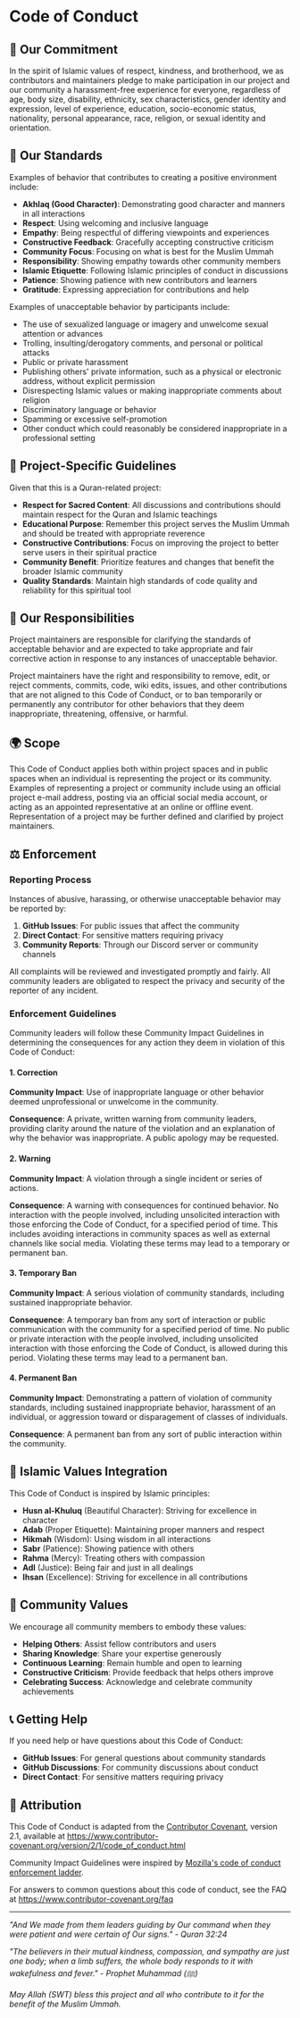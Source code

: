 # Code of Conduct

## 🕌 Our Commitment

In the spirit of Islamic values of respect, kindness, and brotherhood, we as contributors and maintainers pledge to make participation in our project and our community a harassment-free experience for everyone, regardless of age, body size, disability, ethnicity, sex characteristics, gender identity and expression, level of experience, education, socio-economic status, nationality, personal appearance, race, religion, or sexual identity and orientation.

## 🌟 Our Standards

Examples of behavior that contributes to creating a positive environment include:

- **Akhlaq (Good Character)**: Demonstrating good character and manners in all interactions
- **Respect**: Using welcoming and inclusive language
- **Empathy**: Being respectful of differing viewpoints and experiences
- **Constructive Feedback**: Gracefully accepting constructive criticism
- **Community Focus**: Focusing on what is best for the Muslim Ummah
- **Responsibility**: Showing empathy towards other community members
- **Islamic Etiquette**: Following Islamic principles of conduct in discussions
- **Patience**: Showing patience with new contributors and learners
- **Gratitude**: Expressing appreciation for contributions and help

Examples of unacceptable behavior by participants include:

- The use of sexualized language or imagery and unwelcome sexual attention or advances
- Trolling, insulting/derogatory comments, and personal or political attacks
- Public or private harassment
- Publishing others' private information, such as a physical or electronic address, without explicit permission
- Disrespecting Islamic values or making inappropriate comments about religion
- Discriminatory language or behavior
- Spamming or excessive self-promotion
- Other conduct which could reasonably be considered inappropriate in a professional setting

## 🕌 Project-Specific Guidelines

Given that this is a Quran-related project:

- **Respect for Sacred Content**: All discussions and contributions should maintain respect for the Quran and Islamic teachings
- **Educational Purpose**: Remember this project serves the Muslim Ummah and should be treated with appropriate reverence
- **Constructive Contributions**: Focus on improving the project to better serve users in their spiritual practice
- **Community Benefit**: Prioritize features and changes that benefit the broader Islamic community
- **Quality Standards**: Maintain high standards of code quality and reliability for this spiritual tool

## 🤝 Our Responsibilities

Project maintainers are responsible for clarifying the standards of acceptable behavior and are expected to take appropriate and fair corrective action in response to any instances of unacceptable behavior.

Project maintainers have the right and responsibility to remove, edit, or reject comments, commits, code, wiki edits, issues, and other contributions that are not aligned to this Code of Conduct, or to ban temporarily or permanently any contributor for other behaviors that they deem inappropriate, threatening, offensive, or harmful.

## 🌍 Scope

This Code of Conduct applies both within project spaces and in public spaces when an individual is representing the project or its community. Examples of representing a project or community include using an official project e-mail address, posting via an official social media account, or acting as an appointed representative at an online or offline event. Representation of a project may be further defined and clarified by project maintainers.

## ⚖️ Enforcement

### Reporting Process

Instances of abusive, harassing, or otherwise unacceptable behavior may be reported by:

1. **GitHub Issues**: For public issues that affect the community
2. **Direct Contact**: For sensitive matters requiring privacy
3. **Community Reports**: Through our Discord server or community channels

All complaints will be reviewed and investigated promptly and fairly. All community leaders are obligated to respect the privacy and security of the reporter of any incident.

### Enforcement Guidelines

Community leaders will follow these Community Impact Guidelines in determining the consequences for any action they deem in violation of this Code of Conduct:

#### 1. Correction
**Community Impact**: Use of inappropriate language or other behavior deemed unprofessional or unwelcome in the community.

**Consequence**: A private, written warning from community leaders, providing clarity around the nature of the violation and an explanation of why the behavior was inappropriate. A public apology may be requested.

#### 2. Warning
**Community Impact**: A violation through a single incident or series of actions.

**Consequence**: A warning with consequences for continued behavior. No interaction with the people involved, including unsolicited interaction with those enforcing the Code of Conduct, for a specified period of time. This includes avoiding interactions in community spaces as well as external channels like social media. Violating these terms may lead to a temporary or permanent ban.

#### 3. Temporary Ban
**Community Impact**: A serious violation of community standards, including sustained inappropriate behavior.

**Consequence**: A temporary ban from any sort of interaction or public communication with the community for a specified period of time. No public or private interaction with the people involved, including unsolicited interaction with those enforcing the Code of Conduct, is allowed during this period. Violating these terms may lead to a permanent ban.

#### 4. Permanent Ban
**Community Impact**: Demonstrating a pattern of violation of community standards, including sustained inappropriate behavior, harassment of an individual, or aggression toward or disparagement of classes of individuals.

**Consequence**: A permanent ban from any sort of public interaction within the community.

## 🌙 Islamic Values Integration

This Code of Conduct is inspired by Islamic principles:

- **Husn al-Khuluq** (Beautiful Character): Striving for excellence in character
- **Adab** (Proper Etiquette): Maintaining proper manners and respect
- **Hikmah** (Wisdom): Using wisdom in all interactions
- **Sabr** (Patience): Showing patience with others
- **Rahma** (Mercy): Treating others with compassion
- **Adl** (Justice): Being fair and just in all dealings
- **Ihsan** (Excellence): Striving for excellence in all contributions

## 🤲 Community Values

We encourage all community members to embody these values:

- **Helping Others**: Assist fellow contributors and users
- **Sharing Knowledge**: Share your expertise generously
- **Continuous Learning**: Remain humble and open to learning
- **Constructive Criticism**: Provide feedback that helps others improve
- **Celebrating Success**: Acknowledge and celebrate community achievements

## 📞 Getting Help

If you need help or have questions about this Code of Conduct:

- **GitHub Issues**: For general questions about community standards
- **GitHub Discussions**: For community discussions about conduct
- **Direct Contact**: For sensitive matters requiring privacy

## 🙏 Attribution

This Code of Conduct is adapted from the [Contributor Covenant](https://www.contributor-covenant.org), version 2.1, available at https://www.contributor-covenant.org/version/2/1/code_of_conduct.html

Community Impact Guidelines were inspired by [Mozilla's code of conduct enforcement ladder](https://github.com/mozilla/diversity).

For answers to common questions about this code of conduct, see the FAQ at https://www.contributor-covenant.org/faq

---

_"And We made from them leaders guiding by Our command when they were patient and were certain of Our signs." - Quran 32:24_

_"The believers in their mutual kindness, compassion, and sympathy are just one body; when a limb suffers, the whole body responds to it with wakefulness and fever." - Prophet Muhammad (ﷺ)_

_May Allah (SWT) bless this project and all who contribute to it for the benefit of the Muslim Ummah._

